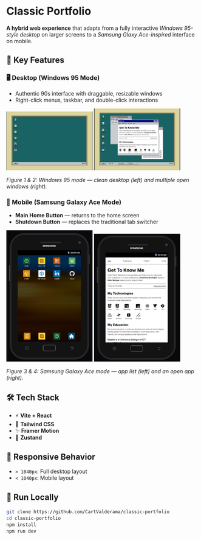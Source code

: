 # Classic Portfolio

**A hybrid web experience** that adapts from a fully interactive _Windows 95-style desktop_ on larger screens to a _Samsung Glaxy Ace-inspired_ interface on mobile.

## 🌟 Key Features

### 🖥️ Desktop (Windows 95 Mode)

- Authentic 90s interface with draggable, resizable windows
- Right-click menus, taskbar, and double-click interactions

<p>
  <img src="image.png" alt="Clean Desktop" width="45%" />
  <img src="image-3.png" alt="Open Windows" width="45%" />
</p>
<p>
  <em>Figure 1 & 2: Windows 95 mode — clean desktop (left) and multiple open windows (right).</em>
</p>

### 📱 Mobile (Samsung Galaxy Ace Mode)

- **Main Home Button** — returns to the home screen
- **Shutdown Button** — replaces the traditional tab switcher

<p>
  <img src="image-1.png" alt="App List" width="45%"  />
  <img src="image-2.png" alt="Open App" width="45%" />
</p>
<p>
  <em>Figure 3 & 4: Samsung Galaxy Ace mode — app list (left) and an open app (right).</em>
</p>

## 🛠️ Tech Stack

- ⚡ **Vite + React**
- 🎨 **Tailwind CSS**
- ✨ **Framer Motion**
- 🧠 **Zustand**

## 📐 Responsive Behavior

- `> 1040px`: Full desktop layout
- `< 1040px`: Mobile layout

## 🚀 Run Locally

```bash
git clone https://github.com/CartValderama/classic-portfolio
cd classic-portfolio
npm install
npm run dev
```
